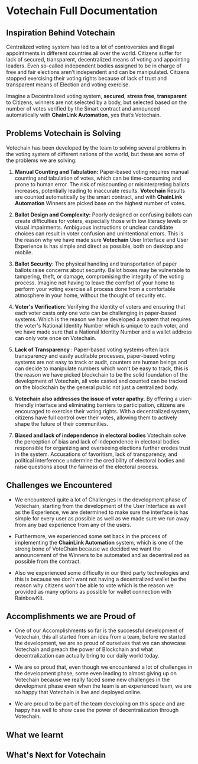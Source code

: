 # Votechain Full Documentation

## Inspiration Behind Votechain

Centralized voting system has led to a lot of controversies and illegal appointments in different countries all over the world. Citizens suffer for lack of secured, transparent, decentralized means of voting and appointing leaders. Even so-called independent bodies assigned to be in charge of free and fair elections aren’t independent and can be manipulated. Citizens stopped exercising their voting rights because of lack of trust and transparent means of Election and voting exercise.

Imagine a Decentralized voting system, **secured**, **stress free**, **transparent** to Citizens, winners are not selected by a body, but selected based on the number of votes verified by the Smart contract and announced automatically with **ChainLink Automation**, yes that’s Votechain.

## Problems Votechain is Solving

Votechain has been developed by the team to solving several problems in the voting system of different nations of the world, but these are some of the problems we are solving:

1. **Manual Counting and Tabulation:** Paper-based voting requires manual counting and tabulation of votes, which can be time-consuming and prone to human error. The risk of miscounting or misinterpreting ballots increases, potentially leading to inaccurate results. **Votechain** Results are counted automatically by the smart contract, and with **ChainLink Automation** Winners are picked base on the highest number of votes.

2. **Ballot Design and Complexity:** Poorly designed or confusing ballots can create difficulties for voters, especially those with low literacy levels or visual impairments. Ambiguous instructions or unclear candidate choices can result in voter confusion and unintentional errors. This is the reason why we have made sure **Votechain** User Interface and User Experience is has simple and direct as possible, both on desktop and mobile.

3. **Ballot Security**: The physical handling and transportation of paper ballots raise concerns about security. Ballot boxes may be vulnerable to tampering, theft, or damage, compromising the integrity of the voting process. Imagine not having to leave the comfort of your home to perform your voting exercise all process done from a comfortable atmosphere in your home, without the thought of security etc.

4. **Voter's Verification:** Verifying the identity of voters and ensuring that each voter casts only one vote can be challenging in paper-based systems. Which is the reason we have developed a system that requires the voter's National Identity Number which is unique to each voter, and we have made sure that a National Identity Number and a wallet address can only vote once on Votechain.

5. **Lack of Transparency** : Paper-based voting systems often lack transparency and easily auditable processes, paper-based voting systems are not easy to track or audit, counters are human beings and can decide to manipulate numbers which won't be easy to track, this is the reason we have picked blockchain to be the solid foundation of the development of Votechain, all vote casted and counted can be tracked on the blockchain by the general public not just a centralized body.

6. **Votechain also addresses the issue of voter apathy.** By offering a user-friendly interface and eliminating barriers to participation, citizens are encouraged to exercise their voting rights. With a decentralized system, citizens have full control over their votes, allowing them to actively shape the future of their communities.

7. **Biased and lack of independence in electoral bodies** Votechain solve the perception of bias and lack of independence in electoral bodies responsible for organizing and overseeing elections further erodes trust in the system. Accusations of favoritism, lack of transparency, and political interference undermine the credibility of electoral bodies and raise questions about the fairness of the electoral process.

## Challenges we Encountered

- We encountered quite a lot of Challenges in the development phase of Votechain, starting from the development of the User Interface as well as the Experience, we are determined to make sure the interface is has simple for every user as possible as well as we made sure we run away from any bad experience from any of the users.

- Furthermore, we experienced some set back in the process of implementing the **ChainLink Automation** system, which is one of the strong bone of VoteChain because we decided we want the announcement of the Winners to be automated and as decentralized as possible from the contract.

- Also we experienced some difficulty in our third party technologies and this is because we don't want not having a decentralized wallet be the reason why citizens won't be able to vote which is the reason we provided as many options as possible for wallet connection with RainbowKit.

## Accomplishments we are Proud of

- One of our Accomplishments so far is the successful development of Votechain, this all started from an idea from a team, before we started the development, we are so proud of ourselves that we can showcase Votechain and preach the power of Blockchain and what decentralization can actually bring to our daily world today.

- We are so proud that, even though we encountered a lot of challenges in the development phase, some even leading to almost giving up on Votechain because we really faced some new challenges in the development phase even when the team is an experienced team, we are so happy that Votechain is live and deployed online.

- We are proud to be part of the team developing on this space and are happy has well to show case the power of decentralization through Votechain.

## What we learnt

## What's Next for Votechain

